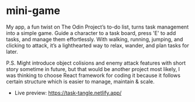 # mini-game

My app, a fun twist on The Odin Project’s to-do list, turns task management into
a simple game. Guide a character to a task board, press 'E' to add tasks, and
manage them effortlessly. With walking, running, jumping, and clicking to
attack, it’s a lighthearted way to relax, wander, and plan tasks for later.

P.S. Might introduce object colisions and enemy attack features with short story sometime in future, but that would be another project most likely, I was thinking to choose React framework for coding it because it follows certain structure which is easier to manage, maintain & scale.

- Live preview: https://task-tangle.netlify.app/
